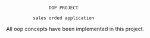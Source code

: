                     OOP PROJECT 

              sales orded application


All oop concepts have been implemented in this project.
